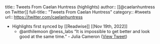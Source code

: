title:: Tweets From Caelan Huntress (highlights)
author:: [[@caelanhuntress on Twitter]]
full-title:: "Tweets From Caelan Huntress"
category:: #tweets
url:: https://twitter.com/caelanhuntress

- Highlights first synced by [[Readwise]] [[Nov 19th, 2022]]
	- @anthilemoon @ness_labs “It is impossible to get better and look good at the same time.” - Julia Cameron ([View Tweet](https://twitter.com/caelanhuntress/status/1441480586523123714))
